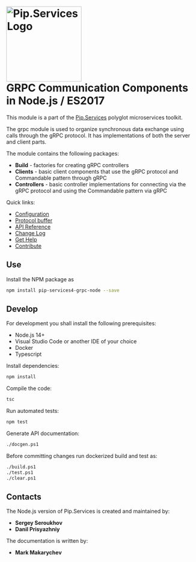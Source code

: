 # <img src="https://uploads-ssl.webflow.com/5ea5d3315186cf5ec60c3ee4/5edf1c94ce4c859f2b188094_logo.svg" alt="Pip.Services Logo" width="200"> <br/> GRPC Communication Components in Node.js / ES2017

This module is a part of the [Pip.Services](http://pipservices.org) polyglot microservices toolkit.

The grpc module is used to organize synchronous data exchange using calls through the gRPC protocol. It has implementations of both the server and client parts.

The module contains the following packages:

- **Build** - factories for creating gRPC controllers
- **Clients** - basic client components that use the gRPC protocol and Commandable pattern through gRPC
- **Controllers** - basic controller implementations for connecting via the gRPC protocol and using the Commandable pattern via gRPC

<a name="links"></a> Quick links:

* [Configuration](http://docs.pipservices.org/toolkit/getting_started/configurations/)
* [Protocol buffer](https://github.com/pip-services4-node/pip-services4-grpc-node/blob/master/src/protos/commandable.proto)
* [API Reference](https://pip-services4-node.github.io/pip-services4-grpc-node/globals.html)
* [Change Log](CHANGELOG.md)
* [Get Help](http://docs.pipservices.org/get_help/)
* [Contribute](http://docs.pipservices.org/contribute/)

## Use

Install the NPM package as
```bash
npm install pip-services4-grpc-node --save
```

## Develop

For development you shall install the following prerequisites:
* Node.js 14+
* Visual Studio Code or another IDE of your choice
* Docker
* Typescript

Install dependencies:
```bash
npm install
```

Compile the code:
```bash
tsc
```

Run automated tests:
```bash
npm test
```

Generate API documentation:
```bash
./docgen.ps1
```

Before committing changes run dockerized build and test as:
```bash
./build.ps1
./test.ps1
./clear.ps1
```

## Contacts

The Node.js version of Pip.Services is created and maintained by:
- **Sergey Seroukhov**
- **Danil Prisyazhniy**

The documentation is written by:
- **Mark Makarychev**
